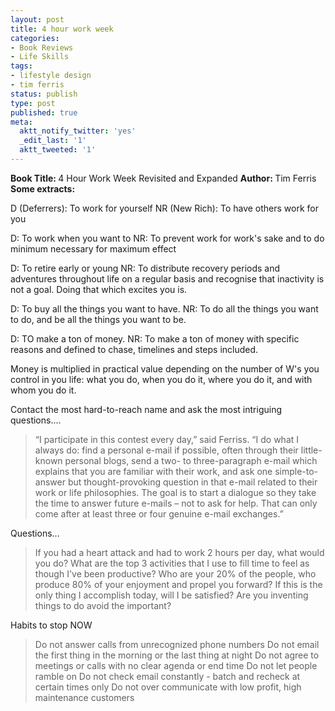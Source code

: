 ```yaml
---
layout: post
title: 4 hour work week
categories:
- Book Reviews
- Life Skills
tags:
- lifestyle design
- tim ferris
status: publish
type: post
published: true
meta:
  aktt_notify_twitter: 'yes'
  _edit_last: '1'
  aktt_tweeted: '1'
---
```

<strong>Book Title: </strong>4 Hour Work Week Revisited and Expanded
<strong> Author: </strong>Tim Ferris
<strong> Some extracts:</strong>

D (Deferrers): To work for yourself
NR (New Rich): To have others work for you

D: To work when you want to
NR: To prevent work for work's sake and to do minimum necessary for maximum effect

D: To retire early or young
NR: To distribute recovery periods and adventures throughout life on a regular basis and recognise that inactivity is not a goal. Doing that which excites you is.

D: To buy all the things you want to have.
NR: To do all the things you want to do, and be all the things you want to be.

D: TO make a ton of money.
NR: To make a ton of money with specific reasons and defined to chase, timelines and steps included.

Money is multiplied in practical value depending on the number of W's you control in you life: what you do, when you do it, where you do it, and with whom you do it.

Contact the most hard-to-reach name and ask the most intriguing questions....
<blockquote>“I participate in this contest every day,” said Ferriss. “I do what I always do: find a personal e-mail if possible, often through their little-known personal blogs, send a two- to three-paragraph e-mail which explains that you are familiar with their work, and ask one simple-to-answer but thought-provoking question in that e-mail related to their work or life philosophies. The goal is to start a dialogue so they take the time to answer future e-mails – not to ask for help. That can only come after at least three or four genuine e-mail exchanges.”</blockquote>
Questions...
<blockquote>If you had a heart attack and had to work 2 hours per day, what would you do?
What are the top 3 activities that I use to fill time to feel as though I've been productive?
Who are your 20% of the people, who produce 80% of your enjoyment and propel you forward?
If this is the only thing I accomplish today, will I be satisfied?
Are you inventing things to do avoid the important?</blockquote>
Habits to stop NOW
<blockquote>Do not answer calls from unrecognized phone numbers
Do not email the first thing in the morning or the last thing at night
Do not agree to meetings or calls with no clear agenda or end time
Do not let people ramble on
Do not check email constantly - batch and recheck at certain times only
Do not over communicate with low profit, high maintenance customers</blockquote>
